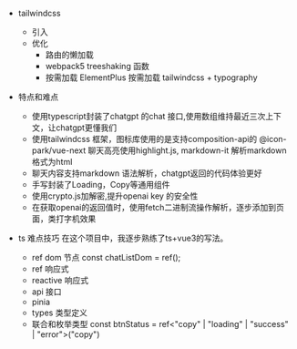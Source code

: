 - tailwindcss
    - 引入
    - 优化
        - 路由的懒加载
        - webpack5 treeshaking
            函数 
        - 按需加载
            ElementPlus 按需加载
            tailwindcss  + typography

- 特点和难点
    - 使用typescript封装了chatgpt 的chat 接口,使用数组维持最近三次上下文，让chatgpt更懂我们
    - 使用tailwindcss 框架，图标库使用的是支持composition-api的 @icon-park/vue-next 
        聊天高亮使用highlight.js, markdown-it 解析markdown 格式为html
    - 聊天内容支持markdown 语法解析，chatgpt返回的代码体验更好
    - 手写封装了Loading，Copy等通用组件
    - 使用crypto.js加解密,提升openai key 的安全性
    - 在获取openai的返回值时，使用fetch二进制流操作解析，逐步添加到页面，类打字机效果
- ts 难点技巧
    在这个项目中，我逐步熟练了ts+vue3的写法。
    - ref dom 节点
    const chatListDom = ref<HTMLDivElement>();
    - ref 响应式
    - reactive 响应式
    - api 接口
    - pinia 
    - types 类型定义
    - 联合和枚举类型
        const btnStatus = ref<"copy" | "loading" | "success" | "error">("copy")
    
